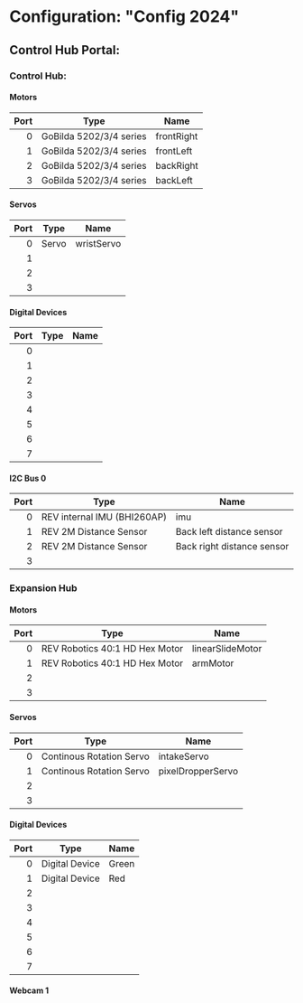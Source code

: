 # Configuration: "Config 2024"

## Control Hub Portal:

### Control Hub:

#### Motors
|Port|Type|Name|
|---:|---|---|
|0 | GoBilda 5202/3/4 series | frontRight |
|1 | GoBilda 5202/3/4 series | frontLeft |
|2 | GoBilda 5202/3/4 series | backRight |
|3 | GoBilda 5202/3/4 series | backLeft |

#### Servos
|Port|Type|Name|
|---:|---|---|
|0 | Servo | wristServo |
|1 | | |
|2 | | |
|3 | | |

#### Digital Devices
|Port|Type|Name|
|---:|---|---|
|0 | | |
|1 | | |
|2 | | |
|3 | | |
|4 | | |
|5 | | |
|6 | | |
|7 | | |

#### I2C Bus 0
|Port|Type|Name|
|---:|---|---|
|0 | REV internal IMU (BHI260AP) | imu |
|1 | REV 2M Distance Sensor | Back left distance sensor |
|2 | REV 2M Distance Sensor | Back right distance sensor |
|3 | | |

### Expansion Hub

#### Motors
|Port|Type|Name|
|---:|---|---|
|0 | REV Robotics 40:1 HD Hex Motor | linearSlideMotor |
|1 | REV Robotics 40:1 HD Hex Motor | armMotor |
|2 | | |
|3 | | |

#### Servos
|Port|Type|Name|
|---:|---|---|
|0 | Continous Rotation Servo | intakeServo |
|1 | Continous Rotation Servo | pixelDropperServo |
|2 | | |
|3 | | |

#### Digital Devices
|Port|Type|Name|
|---:|---|---|
|0 | Digital Device | Green |
|1 | Digital Device | Red |
|2 | | |
|3 | | |
|4 | | |
|5 | | |
|6 | | |
|7 | | |

#### Webcam 1
